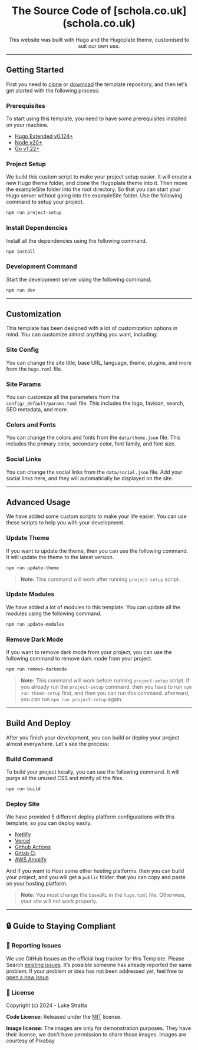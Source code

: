 <h1 align="center">The Source Code of [schola.co.uk](schola.co.uk)</h1>

<p align="center">This website was built with Hugo and the Hugoplate theme, customised to suit our own use.</p>

---

## Getting Started

First you need to [clone](https://github.com/zeon-studio/hugoplate) or [download](https://github.com/zeon-studio/hugoplate/archive/refs/heads/main.zip) the template repository, and then let's get started with the following process:

### Prerequisites

To start using this template, you need to have some prerequisites installed on your machine.

- [Hugo Extended v0.124+](https://gohugo.io/installation/)
- [Node v20+](https://nodejs.org/en/download/)
- [Go v1.22+](https://go.dev/doc/install)

### Project Setup

We build this custom script to make your project setup easier. It will create a new Hugo theme folder, and clone the Hugoplate theme into it. Then move the exampleSite folder into the root directory. So that you can start your Hugo server without going into the exampleSite folder. Use the following command to setup your project.

```bash
npm run project-setup
```

### Install Dependencies

Install all the dependencies using the following command.

```bash
npm install
```

### Development Command

Start the development server using the following command.

```bash
npm run dev
```
---

## Customization

This template has been designed with a lot of customization options in mind. You can customize almost anything you want, including:

### Site Config

You can change the site title, base URL, language, theme, plugins, and more from the `hugo.toml` file.

### Site Params

You can customize all the parameters from the `config/_default/params.toml` file. This includes the logo, favicon, search, SEO metadata, and more.

### Colors and Fonts

You can change the colors and fonts from the `data/theme.json` file. This includes the primary color, secondary color, font family, and font size.

### Social Links

You can change the social links from the `data/social.json` file. Add your social links here, and they will automatically be displayed on the site.

---

## Advanced Usage

We have added some custom scripts to make your life easier. You can use these scripts to help you with your development.

### Update Theme

If you want to update the theme, then you can use the following command. It will update the theme to the latest version.

```bash
npm run update-theme
```

> **Note:** This command will work after running `project-setup` script.

### Update Modules

We have added a lot of modules to this template. You can update all the modules using the following command.

```bash
npm run update-modules
```

### Remove Dark Mode

If you want to remove dark mode from your project, you can use the following command to remove dark mode from your project.

```bash
npm run remove-darkmode
```

> **Note:** This command will work before running `project-setup` script. If you already run the `project-setup` command, then you have to run `npm run theme-setup` first, and then you can run this command. afterward, you can run `npm run project-setup` again.

---

## Build And Deploy

After you finish your development, you can build or deploy your project almost everywhere. Let's see the process:

### Build Command

To build your project locally, you can use the following command. It will purge all the unused CSS and minify all the files.

```bash
npm run build
```

### Deploy Site

We have provided 5 different deploy platform configurations with this template, so you can deploy easily.

- [Netlify](https://www.netlify.com/)
- [Vercel](https://vercel.com/)
- [Github Actions](https://github.com/features/actions)
- [Gitlab Ci](https://docs.gitlab.com/ee/ci/)
- [AWS Amplify](https://aws.amazon.com/amplify/)

And if you want to Host some other hosting platforms. then you can build your project, and you will get a `public` folder. that you can copy and paste on your hosting platform.

> **Note:** You must change the `baseURL` in the `hugo.toml` file. Otherwise, your site will not work properly.

---

## 🔒 Guide to Staying Compliant

### 🐞 Reporting Issues

We use GitHub Issues as the official bug tracker for this Template. Please Search [existing issues](https://github.com/zeon-studio/hugoplate/issues). It’s possible someone has already reported the same problem.
If your problem or idea has not been addressed yet, feel free to [open a new issue](https://github.com/zeon-studio/hugoplate/issues).

### 📝 License

Copyright (c) 2024 - Luke Stratta

**Code License:** Released under the [MIT](https://github.com/zeon-studio/hugoplate/blob/main/LICENSE) license.

**Image license:** The images are only for demonstration purposes. They have their license, we don't have permission to share those images. Images are courtesy of Pixabay



